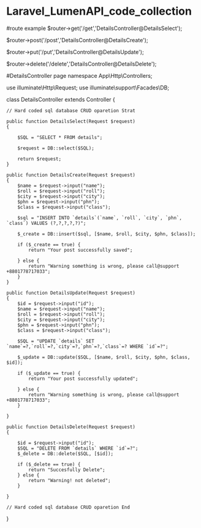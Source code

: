 # Laravel_LumenAPI_code_collection

#route example
$router->get('/get','DetailsController@DetailsSelect');

$router->post('/post','DetailsController@DetailsCreate');

$router->put('/put','DetailsController@DetailsUpdate');

$router->delete('/delete','DetailsController@DetailsDelete');

#DetailsController page
namespace App\Http\Controllers;

use illuminate\Http\Request;
use illuminate\support\Facades\DB;

class DetailsController extends Controller
{

    // Hard coded sql database CRUD oparetion Strat

    public function DetailsSelect(Request $request)
    {

        $SQL = "SELECT * FROM details";

        $request = DB::select($SQL);

        return $request;
    }

    public function DetailsCreate(Request $request)
    {
        $name = $request->input("name");
        $roll = $request->input("roll");
        $city = $request->input("city");
        $phn = $request->input("phn");
        $class = $request->input("class");

        $sql = "INSERT INTO `details`(`name`, `roll`, `city`, `phn`, `class`) VALUES (?,?,?,?,?)";

        $_create = DB::insert($sql, [$name, $roll, $city, $phn, $class]);

        if ($_create == true) {
            return "Your post successfully saved";

        } else {
            return "Warning something is wrong, please call@support +8801778717033";
        }
    }

    public function DetailsUpdate(Request $request)
    {
        $id = $request->input("id");
        $name = $request->input("name");
        $roll = $request->input("roll");
        $city = $request->input("city");
        $phn = $request->input("phn");
        $class = $request->input("class");

        $SQL = "UPDATE `details` SET `name`=?,`roll`=?,`city`=?,`phn`=?,`class`=? WHERE `id`=?";

        $_update = DB::update($SQL, [$name, $roll, $city, $phn, $class, $id]);

        if ($_update == true) {
            return "Your post successfully updated";

        } else {
            return "Warning something is wrong, please call@support +8801778717033";
        }

    }

    public function DetailsDelete(Request $request)
    {

        $id = $request->input("id");
        $SQL = "DELETE FROM `details` WHERE `id`=?";
        $_delete = DB::delete($SQL, [$id]);

        if ($_delete == true) {
            return "Succesfully Delete";
        } else {
            return "Warning! not deleted";
        }

    }

    // Hard coded sql database CRUD oparetion End

}
